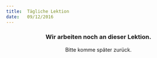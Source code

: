 ```yaml
---
title:  Tägliche Lektion
date:   09/12/2016
---
```


### <center>Wir arbeiten noch an dieser Lektion.</center>
<center>Bitte komme später zurück.</center>